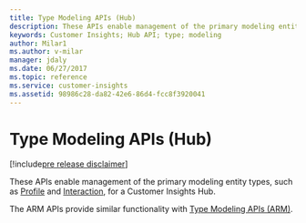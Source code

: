 ```yaml
---
title: Type Modeling APIs (Hub)
description: These APIs enable management of the primary modeling entity types for a Hub.
keywords: Customer Insights; Hub API; type; modeling
author: Milar1
ms.author: v-milar
manager: jdaly
ms.date: 06/27/2017 
ms.topic: reference
ms.service: customer-insights 
ms.assetid: 98986c28-da82-42e6-86d4-fcc8f3920041
---
```


Type Modeling APIs (Hub)
=======================

[!include[pre release disclaimer](../../../includes/cc-beta-prerelease-disclaimer.md)]

These APIs enable management of the primary modeling entity types, such as [Profile](../types/profile.md) and [Interaction](../types/interaction.md), for a Customer Insights Hub.

The ARM APIs provide similar functionality with [Type Modeling APIs (ARM)](../arm/typemodeling.md).
